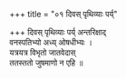 +++
title = "०१ दिवस् पृथिव्याः पर्य्"

+++
दिवस् पृथिव्याः पर्य् अन्तरिक्षाद्  
वनस्पतिभ्यो अध्य् ओषधीभ्यः ।  
यत्रयत्र विभृतो जातवेदास्  
ततस्ततो जुषमाणो न एहि ॥
